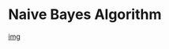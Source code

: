 # Naive Bayes Algorithm

[img](https://github.com/bansalkanav/Machine_Learning_and_Deep_Learning/blob/master/Module%204%20-%20Machine%20Learning/04.%20Supervised%20ML%20Algorithms/07.%20Naive%20Bayes/imgs/notes_1.PNG)
